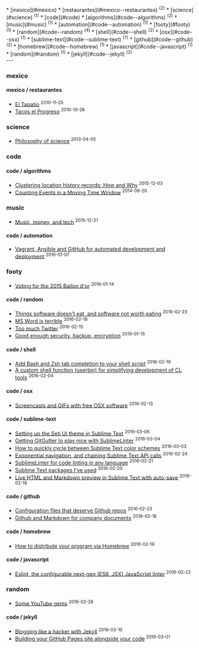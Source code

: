 <section id="categories" markdown="1">
* [mexico](#mexico) 
    * [restaurantes](#mexico--restaurantes) <sup>(2)</sup>
* [science](#science) <sup>(1)</sup>
* [code](#code) 
    * [algorithms](#code--algorithms) <sup>(2)</sup>
* [music](#music) <sup>(1)</sup>
    * [automation](#code--automation) <sup>(1)</sup>
* [footy](#footy) <sup>(1)</sup>
    * [random](#code--random) <sup>(4)</sup>
    * [shell](#code--shell) <sup>(2)</sup>
    * [osx](#code--osx) <sup>(1)</sup>
    * [sublime-text](#code--sublime-text) <sup>(7)</sup>
    * [github](#code--github) <sup>(2)</sup>
    * [homebrew](#code--homebrew) <sup>(1)</sup>
    * [javascript](#code--javascript) <sup>(1)</sup>
* [random](#random) <sup>(1)</sup>
    * [jekyll](#code--jekyll) <sup>(2)</sup>

</section>
---
<section id="links" markdown="1">

### mexico

#### mexico / restaurantes
* [El Tapatío](../post/el-tapatio) <sup>2010-11-25</sup>
* [Tacos el Progreso](../post/tacos-el-progreso) <sup>2010-10-28</sup>

### science
* [Philosophy of science](../post/philosophy-of-science) <sup>2013-04-05</sup>

### code

#### code / algorithms
* [Clustering location history records: How and Why](../post/clustering-location-history-records) <sup>2015-12-03</sup>
* [Counting Events in a Moving Time Window](../post/counting-events-in-a-moving-window) <sup>2014-09-20</sup>

### music
* [Music, money, and tech](../post/music-and-tech) <sup>2015-12-21</sup>

#### code / automation
* [Vagrant, Ansible and GitHub for automated development and deployment](../post/automating-development-deployment) <sup>2016-01-07</sup>

### footy
* [Voting for the 2015 Ballon d'or](../post/ballon-dor-2015) <sup>2016-01-14</sup>

#### code / random
* [Things software doesn't eat, and software not worth eating](../post/software-eating-the-world) <sup>2016-02-23</sup>
* [MS Word is terrible](../post/ms-word-is-terrible) <sup>2016-02-18</sup>
* [Too much Twitter](../post/too-much-twitter) <sup>2016-02-15</sup>
* [Good enough security, backup, encryption](../post/good-enough-security) <sup>2016-01-15</sup>

#### code / shell
* [Add Bash and Zsh tab completion to your shell script](../post/enabling-tab-completion) <sup>2016-02-19</sup>
* [A custom shell function (userbin) for simplifying development of CL tools](../post/userbin) <sup>2016-02-04</sup>

#### code / osx
* [Screencasts and GIFs with free OSX software](../post/osx-screencast-gif) <sup>2016-02-13</sup>

#### code / sublime-text
* [Setting up the Seti UI theme in Sublime Text](../post/seti-ui) <sup>2016-03-06</sup>
* [Getting GitGutter to play nice with SublimeLinter](../post/git-gutter) <sup>2016-03-04</sup>
* [How to quickly cycle between Sublime Text color schemes](../post/cycle-color-theme) <sup>2016-03-03</sup>
* [Exponential navigation, and chaining Sublime Text API calls](../post/exponential-navigation) <sup>2016-02-24</sup>
* [SublimeLinter for code linting in any language](../post/sublime-linter) <sup>2016-02-21</sup>
* [Sublime Text packages I've used](../post/useful-packages) <sup>2016-02-20</sup>
* [Live HTML and Markdown preview in Sublime Text with auto-save](../post/auto-save) <sup>2016-02-18</sup>

#### code / github
* [Configuration files that deserve Github repos](../post/config-in-github) <sup>2016-02-23</sup>
* [Github and Markdown for company documents](../post/markdown-for-company-docs) <sup>2016-02-18</sup>

#### code / homebrew
* [How to distribute your program via Homebrew](../post/distribute-program-via-homebrew) <sup>2016-02-19</sup>

#### code / javascript
* [Eslint, the configurable next-gen (ES6, JSX) JavaScript linter](../post/eslint) <sup>2016-02-22</sup>

### random
* [Some YouTube gems](../post/youtube-gems) <sup>2016-02-28</sup>

#### code / jekyll
* [Blogging like a hacker with Jekyll](../post/blogging-for-hackers) <sup>2016-03-10</sup>
* [Building your GitHub Pages site alongside your code](../post/site-alongside-code) <sup>2016-03-01</sup>

</section>